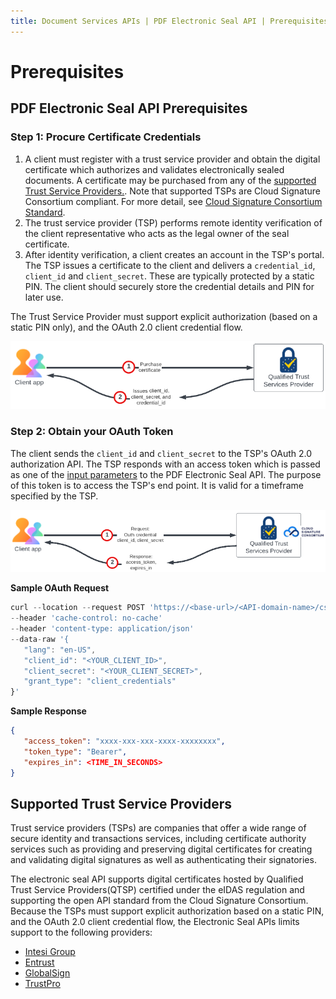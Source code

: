 ```yaml
---
title: Document Services APIs | PDF Electronic Seal API | Prerequisites
---
```

# Prerequisites

## PDF Electronic Seal API Prerequisites

### Step 1: Procure Certificate Credentials

1. A client must register with a trust service provider and obtain the digital certificate which authorizes and validates electronically sealed documents. A certificate may be purchased from any of the [supported Trust Service Providers.](/overview/pdf-electronic-seal-api/prerequisites/#supported-trust-service-providers). Note that supported TSPs are Cloud Signature Consortium compliant. For more detail, see [Cloud Signature Consortium Standard](https://cloudsignatureconsortium.org/wp-content/uploads/2020/01/CSC_API_V1_1.0.4.0.pdf).
2. The trust service provider (TSP) performs remote identity verification of the client representative who acts as the legal owner of the seal certificate.
3. After identity verification, a client creates an account in the TSP's portal. The TSP issues a certificate to the client and delivers a `credential_id`, `client_id` and `client_secret`. These are typically protected by a static PIN. The client should securely store the credential details and PIN for later use.

<InlineAlert slots="text"/>
The Trust Service Provider must support explicit authorization (based on a static PIN only), and the OAuth 2.0 client credential flow.

![TSP Token Generation](../images/cert.png)

### Step 2: Obtain your OAuth Token

The client sends the `client_id` and `client_secret` to the TSP's OAuth 2.0 authorization API. The TSP responds with an access token which is passed as one of the [input parameters](/overview/pdf-electronic-seal-api/quickstarts/#2-configure-sealing-parameters) to the PDF Electronic Seal API. The purpose of this token is to access the TSP's end point. It is valid for a timeframe specified by the TSP.  

![TSP Token Generation](../images/TSPToken.png)

**Sample OAuth Request**

```javascript
curl --location --request POST 'https://<base-url>/<API-domain-name>/csc/v0/oauth2/token'
--header 'cache-control: no-cache'
--header 'content-type: application/json'
--data-raw '{
   "lang": "en-US",
   "client_id": "<YOUR_CLIENT_ID>",
   "client_secret": "<YOUR_CLIENT_SECRET>",
   "grant_type": "client_credentials"
}'
```

**Sample Response**

```json
{
   "access_token": "xxxx-xxx-xxx-xxxx-xxxxxxxx",
   "token_type": "Bearer",
   "expires_in": <TIME_IN_SECONDS>
}
```

## Supported Trust Service Providers

Trust service providers (TSPs) are companies that offer a wide range of secure identity and transactions services, including certificate authority services such as providing and preserving digital certificates for creating and validating digital signatures as well as authenticating their signatories.

The electronic seal API supports digital certificates hosted by Qualified Trust Service Providers(QTSP) certified under the eIDAS regulation and supporting the open API standard from the Cloud Signature Consortium. Because the TSPs must support explicit authorization based on a static PIN, and the OAuth 2.0 client credential flow, the Electronic Seal APIs limits support to the following providers: <!-- REFERENCES https://helpx.adobe.com/acrobat/kb/approved-trust-list1.html -->
<br/>

* [Intesi Group](https://www.intesigroup.com/en/)
* [Entrust](https://www.entrust.com/pdf-signing-certificates/)
* [GlobalSign](https://www.globalsign.com/en/digital-signatures)
* [TrustPro](https://www.trustpro.eu/)